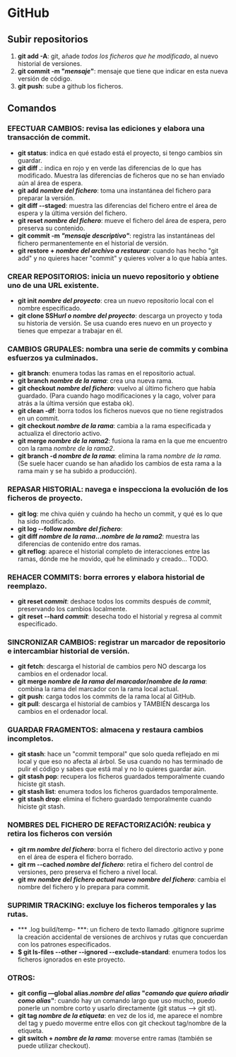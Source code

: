 # GitHub
## Subir repositorios
1. **git add -A**: git, añade *todos los ficheros que he modificado*, al nuevo historial de versiones.
2. **git commit -m "*mensaje*"**: mensaje que tiene que indicar en esta nueva versión de código.
3. **git push**: sube a github los ficheros.

## Comandos
### EFECTUAR CAMBIOS: revisa las ediciones y elabora una transacción de commit.
  - **git status**: indica en qué estado está el proyecto, si tengo cambios sin guardar.
  - **git diff .**: indica en rojo y en verde las diferencias de lo que has modificado. Muestra las diferencias de ficheros que no se han enviado aún al área de espera.
  - **git add *nombre del fichero***: toma una instantánea del fichero para preparar la versión.
  - **git diff --staged**: muestra las diferencias del fichero entre el área de espera y la última versión del fichero.
  - **git reset *nombre del fichero***: mueve el fichero del área de espera, pero preserva su contenido.
  - **git commit -m *"mensaje descriptivo"***: registra las instantáneas del fichero permanentemente en el historial de versión.
  - **git restore + *nombre del archivo a restaurar***: cuando has hecho "git add" y no quieres hacer "commit" y quieres volver a lo que había antes.

### CREAR REPOSITORIOS: inicia un nuevo repositorio y obtiene uno de una URL existente.
  - **git init *nombre del proyecto***: crea un nuevo repositorio local con el nombre especificado.
  - **git clone SSH*url o nombre del proyecto***: descarga un proyecto y toda su historia de versión. Se usa cuando eres nuevo en un proyecto y tienes que empezar a trabajar en él.

### CAMBIOS GRUPALES: nombra una serie de commits y combina esfuerzos ya culminados.
  - **git branch**: enumera todas las ramas en el repositorio actual.
  - **git branch *nombre de la rama***: crea una nueva rama.
  - **git checkout *nombre del fichero***: vuelvo al último fichero que había guardado. (Para cuando hago modificaciones y la cago, volver para atrás a la última versión que estaba ok).
  - **git clean -df**: borra todos los ficheros nuevos que no tiene registrados en un commit.
  - **git checkout *nombre de la rama***: cambia a la rama especificada y actualiza el directorio activo.
  - **git merge *nombre de la rama2***: fusiona la rama en la que me encuentro con la rama *nombre de la rama2*.
  - **git branch -d *nombre de la rama***: elimina la rama *nombre de la rama*. (Se suele hacer cuando se han añadido los cambios de esta rama a la rama main y se ha subido a producción).

### REPASAR HISTORIAL: navega e inspecciona la evolución de los ficheros de proyecto.
  - **git log**: me chiva quién y cuándo ha hecho un commit, y qué es lo que ha sido modificado.
  - **git log --follow *nombre del fichero***: 
  - **git diff *nombre de la rama*...*nombre de la rama2***: muestra las diferencias de contenido entre dos ramas.
  - **git reflog**: aparece el historial completo de interacciones entre las ramas, dónde me he movido, qué he eliminado y creado... TODO.

### REHACER COMMITS: borra errores y elabora historial de reemplazo.
  - **git reset *commit***: deshace todos los commits después de *commit*, preservando los cambios localmente.
  - **git reset --hard *commit***: desecha todo el historial y regresa al commit especificado.

### SINCRONIZAR CAMBIOS: registrar un marcador de repositorio e intercambiar historial de versión.
  - **git fetch**: descarga el historial de cambios pero NO descarga los cambios en el ordenador local.
  - **git merge *nombre de la rama del marcador*/*nombre de la rama***: combina la rama del marcador con la rama local actual.
  - **git push**: carga todos los commits de la rama local al GitHub.
  - **git pull**: descarga el historial de cambios y TAMBIÉN descarga los cambios en el ordenador local.
  
### GUARDAR FRAGMENTOS: almacena y restaura cambios incompletos.
  - **git stash**: hace un "commit temporal" que solo queda reflejado en mi local y que eso no afecta al árbol. Se usa cuando no has terminado de pulir el código y sabes que está mal y no lo quieres guardar aún.
  - **git stash pop**: recupera los ficheros guardados temporalmente cuando hiciste git stash.
  - **git stash list**: enumera todos los ficheros guardados temporalmente.
  - **git stash drop**: elimina el fichero guardado temporalmente cuando hiciste git stash.

### NOMBRES DEL FICHERO DE REFACTORIZACIÓN: reubica y retira los ficheros con versión
  - **git rm *nombre del fichero***: borra el fichero del directorio activo y pone en el área de espera el fichero borrado.
  - **git rm --cached *nombre del fichero***: retira el fichero del control de versiones, pero preserva el fichero a nivel local.
  - **git mv *nombre del fichero actual* *nuevo nombre del fichero***: cambia el nombre del fichero y lo prepara para commit.

### SUPRIMIR TRACKING: excluye los ficheros temporales y las rutas.
  - *** .log build/temp- ***: un fichero de texto llamado .gitignore suprime la creación accidental de versiones de archivos y rutas que concuerdan con los patrones especificados.
  - **$ git ls-files --other --ignored --exclude-standard**: enumera todos los ficheros ignorados en este proyecto.

### OTROS:  
  - **git config —global alias.*nombre del alias* "*comando que quiero añadir como alias*"**: cuando hay un comando largo que uso mucho, puedo ponerle un nombre corto y usarlo directamente (git status --> git st).
  - **git tag *nombre de la etiqueta***: en vez de los id, me aparece el nombre del tag y puedo moverme entre ellos con git checkout tag/nombre de la etiqueta.
  - **git switch + *nombre de la rama***: moverse entre ramas (también se puede utilizar checkout).
  
  
  
  
